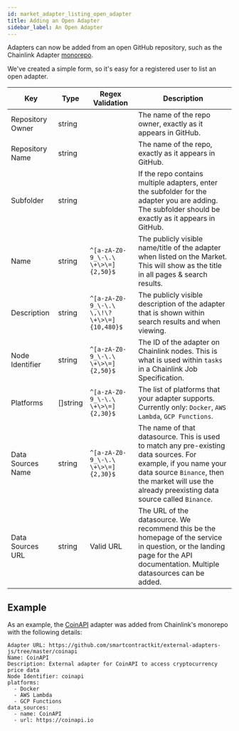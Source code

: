 ```yaml
---
id: market_adapter_listing_open_adapter
title: Adding an Open Adapter
sidebar_label: An Open Adapter
---
```


Adapters can now be added from an open GitHub repository, such as the Chainlink Adapter [monorepo](external-adapters-js.md).

We've created a simple form, so it's easy for a registered user to list an open adapter.

| Key               | Type     | Regex Validation                           | Description                                                                                                                                                                                                                                                         |
|-------------------|----------|--------------------------------------------|---------------------------------------------------------------------------------------------------------------------------------------------------------------------------------------------------------------------------------------------------------------------|
| Repository Owner  | string   |                                            | The name of the repo owner, exactly as it appears in GitHub.                                                                                                                                                                                                        |
| Repository Name   | string   |                                            | The name of the repo, exactly as it appears in GitHub.                                                                                                                                                                                                              |
| Subfolder         | string   |                                            | If the repo contains multiple adapters, enter the subfolder for the adapter you are adding. The subfolder should be exactly as it appears in GitHub.                                                                                                                |
| Name              | string   | `^[a-zA-Z0-9_\-\.\ \+\>\=]{2,50}$`         | The publicly visible name/title of the adapter when listed on the Market. This will show as the title in all pages & search results.                                                                                                                                |
| Description       | string   | `^[a-zA-Z0-9_\-\.\ \,\!\?\+\>\=]{10,480}$` | The publicly visible description of the adapter that is shown within search results and when viewing.                                                                                                                                                               |
| Node Identifier   | string   | `^[a-zA-Z0-9_\-\.\ \+\>\=]{2,50}$`         | The ID of the adapter on Chainlink nodes. This is what is used within `tasks` in a Chainlink Job Specification.                                                                                                                                                     |
| Platforms         | []string | `^[a-zA-Z0-9_\-\.\ \+\>\=]{2,30}$`         | The list of platforms that your adapter supports. Currently only: `Docker`, `AWS Lambda`, `GCP Functions`.                                                                                                                                                          |
| Data Sources Name | string   | `^[a-zA-Z0-9_\-\.\ \+\>\=]{2,30}$`         | The name of that datasource. This is used to match any pre-existing data sources. For example, if you name your data source `Binance`, then the market will use the already preexisting data source called `Binance`.                                               |
| Data Sources URL  | string   | Valid URL                                  | The URL of the datasource. We recommend this be the homepage of the service in question, or the landing page for the API documentation. Multiple datasources can be added.                                                                                          |                                                                                       |


## Example
As an example, the [CoinAPI](https://market.link/search/adapters?page=1&search=coinapi) adapter was added from Chainlink's monorepo with the following details:

```example
Adapter URL: https://github.com/smartcontractkit/external-adapters-js/tree/master/coinapi
Name: CoinAPI
Description: External adapter for CoinAPI to access cryptocurrency price data
Node Identifier: coinapi
platforms:
  - Docker
  - AWS Lambda
  - GCP Functions
data_sources:
  - name: CoinAPI
  - url: https://coinapi.io
```
